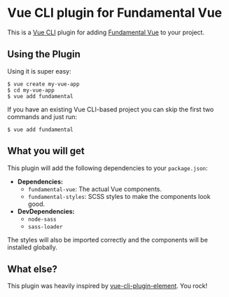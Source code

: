 # Vue CLI plugin for Fundamental Vue

This is a [Vue CLI](https://cli.vuejs.org/) plugin for adding [Fundamental Vue](https://github.com/SAP/fundamental-vue) to your project.

## Using the Plugin

Using it is super easy:

```shell
$ vue create my-vue-app
$ cd my-vue-app
$ vue add fundamental
```

If you have an existing Vue CLI-based project you can skip the first two commands and just run:

```shell
$ vue add fundamental
```

## What you will get

This plugin will add the following dependencies to your `package.json`:

- **Dependencies:**
  - `fundamental-vue`: The actual Vue components.
  - `fundamental-styles`: SCSS styles to make the components look good.
- **DevDependencies:**
  - `node-sass`
  - `sass-loader`

The styles will also be imported correctly and the components will be installed globally.

## What else?

This plugin was heavily inspired by [vue-cli-plugin-element](https://github.com/ElementUI/vue-cli-plugin-element). You rock!
